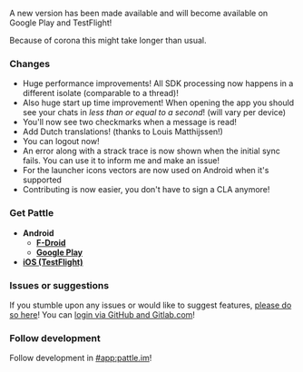 A new version has been made available and will become
available on Google Play and TestFlight!

Because of corona this might take longer than usual.

### Changes
- Huge performance improvements! All SDK processing now happens in a different isolate (comparable to a thread)!
- Also huge start up time improvement! When opening the app you should see your chats in
  *less than or equal to a second*! (will vary per device)
- You'll now see two checkmarks when a message is read!
- Add Dutch translations! (thanks to Louis Matthijssen!)
- You can logout now!
- An error along with a strack trace is now shown when the initial sync fails.
  You can use it to inform me and make an issue!
- For the launcher icons vectors are now used on Android when it's supported
- Contributing is now easier, you don't have to sign a CLA anymore!

### Get Pattle

- **Android**
    - **[F-Droid](https://f-droid.org/en/packages/im.pattle.app/)**
    - **[Google Play](https://play.google.com/store/apps/details?id=im.pattle.app)**
- **[iOS (TestFlight)](https://testflight.apple.com/join/uTytydST)**

### Issues or suggestions

If you stumble upon any issues or would like to suggest features,
[please do so here](https://git.pattle.im/pattle/app/issues)!
You can [login via GitHub and Gitlab.com](https://git.pattle.im/users/sign_in)!

### Follow development

Follow development in [#app:pattle.im](https://matrix.to/#/#app:pattle.im)!